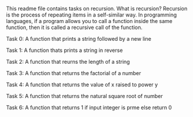 This readme file contains tasks on recursion.
What is recursion?
Recursion is the process of repeating items in a self-similar way. In programming languages, if a program allows you to call a function inside the same function, then it is called a recursive call of the function.

Task 0: A function that prints a string followed by a new line

Task 1: A function thats prints a string in reverse

Task 2: A function that reurns the length of a string

Task 3: A function that returns the factorial of a number

Task 4: A function that returns the value of x raised to power y

Task 5: A function that returns the natural square root of number

Task 6: A function that returns 1 if input integer is prme else return 0
